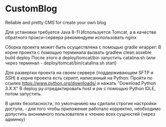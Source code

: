 # CustomBlog
Reliable and pretty CMS for create your own blog

Для установки требуется Java 8-11
Используется Tomcat, а в качестве обратного прокси-сервера рекомендуем использовать nginx

Сборка проекта может быть осуществлена с помощью gradle wrapper:
В корне проекта с помощью терминала вызвать gradlew clean asseble build deploy
После этого в deploy/tomcat/bin запустить catalina.sh (или через терминал - deploy/tomcat/bin/catalina.sh start)

Для развертки проекта на своем сервере (поддерживающем SFTP и SSH) в корне проекта есть скрипт, написанный на Python:
Пройти по ссылке https://www.python.org/downloads/ и нажать "Download Python 3.Х.Х"
В deploy.py отредактировать host и pw с помощью Python IDLE, потом запустить.

В целях безопасности, по умолчаниию мы сделали строгие настройки доступа, - для того чтобы приложение работало корректно, необходимо допустить анонимного пользователя к чтению всех сущностей (через админку)
